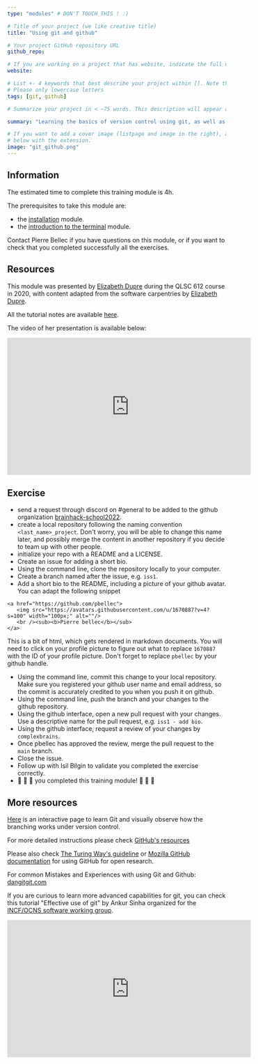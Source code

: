 ```yaml
---
type: "modules" # DON'T TOUCH THIS ! :)

# Title of your project (we like creative title)
title: "Using git and github"

# Your project GitHub repository URL
github_repo:

# If you are working on a project that has website, indicate the full url including "https://" below or leave it empty.
website:

# List +- 4 keywords that best describe your project within []. Note that the project summary also involves a number of key words. Those are listed on top of the [github repository](https://github.com/PSY6983-2021/project_template), click `manage topics`.
# Please only lowercase letters
tags: [git, github]

# Summarize your project in < ~75 words. This description will appear at the top of your page and on the list page with other projects..

summary: "Learning the basics of version control using git, as well as the social coding platform called [github](https://github.com)."

# If you want to add a cover image (listpage and image in the right), add it to your directory and indicate the name
# below with the extension.
image: "git_github.png"
---
```

<!-- This is an html comment and this won't appear in the rendered page. You are now editing the "content" area, the core of your description. Everything that you can do in markdown is allowed below. We added a couple of comments to guide your through documenting your progress. -->

## Information

The estimated time to complete this training module is 4h.

The prerequisites to take this module are:
 * the [installation](/modules/installation) module.
 * the [introduction to the terminal](/modules/introduction_to_terminal) module.

Contact Pierre Bellec if you have questions on this module, or if you want to check that you completed successfully all the exercises.

## Resources
This module was presented by [Elizabeth Dupre](https://elizabeth-dupre.com/#/) during the QLSC 612 course in 2020, with content adapted from the software carpentries by [Elizabeth Dupre](https://elizabeth-dupre.com/#/).

All the tutorial notes are available [here](https://emdupre.github.io/git-course/).

The video of her presentation is available below:
<iframe width="560" height="315" src="https://www.youtube.com/embed/fBgxmpk9C4I" title="YouTube video player" frameborder="0" allow="accelerometer; autoplay; clipboard-write; encrypted-media; gyroscope; picture-in-picture" allowfullscreen></iframe>


## Exercise

 * send a request through discord on #general to be added to the github organization [brainhack-school2022](https://github.com/brainhack-school2022).
 * create a local repository following the naming convention `<last_name>_project`. Don't worry, you will be able to change this name later, and possibly merge the content in another repository if you decide to team up with other people.
 * initialize your repo with a README and a LICENSE.
 * Create an issue for adding a short bio.
 * Using the command line, clone the repository locally to your computer.
 * Create a branch named after the issue, e.g. `iss1`.
 * Add a short bio to the README, including a picture of your github avatar. You can adapt the following snippet
 ```
 <a href="https://github.com/pbellec">
    <img src="https://avatars.githubusercontent.com/u/1670887?v=4?s=100" width="100px;" alt=""/>
    <br /><sub><b>Pierre bellec</b></sub>
 </a>
 ```
 This is a bit of html, which gets rendered in markdown documents. You will need to click on your profile picture to figure out what to replace `1670887` with the ID of your profile picture. Don't forget to replace `pbellec` by your github handle.
 * Using the command line, commit this change to your local repository. Make sure you registered your github user name and email address, so the commit is accurately credited to you when you push it on github.
 * Using the command line, push the branch and your changes to the github repository.
 * Using the github interface, open a new pull request with your changes. Use a descriptive name for the pull request, e.g. `iss1 - add bio`.
 * Using the github interface, request a review of your changes by `complexbrains`.
 * Once pbellec has approved the review, merge the pull request to the `main` branch.
 * Close the issue.
 * Follow up with Isil Bilgin to validate you completed the exercise correctly.
 * :tada: :tada: :tada: you completed this training module! :tada: :tada: :tada:

## More resources

[Here](https://learngitbranching.js.org/) is an interactive page to learn Git and visually observe how the branching works under version control. 

For more detailed instructions please check [GitHub's resources](https://docs.github.com/en)

Please also check [The Turing Way's guideline](https://the-turing-way.netlify.app/collaboration/github-novice.html) or [Mozilla GitHub documentation](https://mozilla.github.io/open-leadership-training-series/articles/get-your-project-online/introducing-github-for-collaborative-work-and-version-control/) for using GitHub for open research.

For common Mistakes and Experiences with using Git and Github: [dangitgit.com](https://dangitgit.com/)



If you are curious to learn more advanced capabilities for git, you can check this tutorial "Effective use of git" by Ankur Sinha organized for the [INCF/OCNS software working group](https://ocns.github.io/SoftwareWG/2021/06/09/software-wg-tutorials-at-cns-2021-online-bash-git-and-python.html).

<iframe width="560" height="315" src="https://www.youtube.com/embed/CRCtRilX3NA" title="YouTube video player" frameborder="0" allow="accelerometer; autoplay; clipboard-write; encrypted-media; gyroscope; picture-in-picture" allowfullscreen></iframe>


